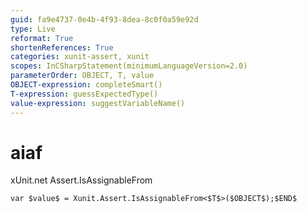 ```yaml
---
guid: fa9e4737-0e4b-4f93-8dea-8c0f0a59e92d
type: Live
reformat: True
shortenReferences: True
categories: xunit-assert, xunit
scopes: InCSharpStatement(minimumLanguageVersion=2.0)
parameterOrder: OBJECT, T, value
OBJECT-expression: completeSmart()
T-expression: guessExpectedType()
value-expression: suggestVariableName()
---
```


# aiaf

xUnit.net Assert.IsAssignableFrom

```
var $value$ = Xunit.Assert.IsAssignableFrom<$T$>($OBJECT$);$END$
```
